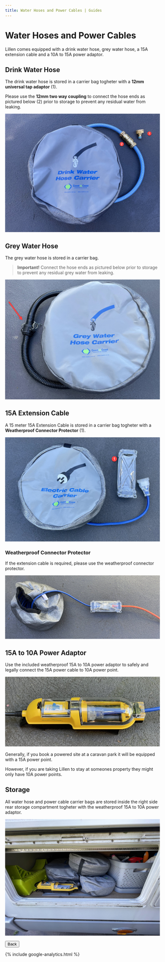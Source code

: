 ```yaml
---
title: Water Hoses and Power Cables | Guides 
---
```


<link href="../styles/custom.css" rel="stylesheet" />

# Water Hoses and Power Cables
Lillen comes equipped with a drink water hose, grey water hose, a 15A extension cable and a 10A to 15A power adaptor.

## Drink Water Hose
The drink water hose is stored in a carrier bag togheter with a **12mm universal tap adaptor** (1). 

Please use the **12mm two way coupling** to connect the hose ends as pictured below (2) prior to storage to prevent 
any residual water from leaking.

![drink-water](images/drink-water-hose.jpg)

## Grey Water Hose
The grey water hose is stored in a carrier bag. 

> **Important!** Connect the hose ends as pictured below prior to storage to prevent 
> any residual grey water from leaking.

![grey-water](images/grey-water-hose.jpg)

## 15A Extension Cable
A 15 meter 15A Extension Cable is stored in a carrier bag togheter 
with a **Weatherproof Connector Protector** (1). 

![extension-cable](images/extension-cable.jpg)

### Weatherproof Connector Protector
If the extension cable is required, please use the weatherproof connector protector.

![weatherproof-connector-protector](images/weatherproof-connector-protector.jpg)

## 15A to 10A Power Adaptor
Use the included weatherproof 15A to 10A power adaptor to safely and legally 
connect the 15A power cable to 10A power point.

![power-adaptor](images/power-adaptor.jpg)

Generally, if you book a powered site at a caravan park it will be equipped with a 15A power point. 

However, if you are taking Lillen to stay at someones property they might only have 10A power points. 


## Storage
All water hose and power cable carrier bags are stored inside the right side rear storage 
compartment togheter with the weatherproof 15A to 10A power adaptor.

![hose-and-cable-bag-storage](images/hose-and-cable-bag-storage.jpg)

<a href="/#guides"><button class="nav-button"><i class="arrow arrow-left"></i> Back</button></a>

{% include google-analytics.html %}